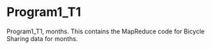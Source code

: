 # Program1_T1
Program1_T1, months.
This contains the MapReduce code for Bicycle Sharing data for months.
